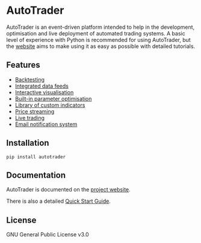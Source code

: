 # AutoTrader
AutoTrader is an event-driven platform intended to help in the development, optimisation and live deployment of automated trading systems. 
A basic level of experience with Python is recommended for using AutoTrader, but the [website](https://kieran-mackle.github.io/AutoTrader) 
aims to make using it as easy as possible with detailed tutorials.

## Features
- [Backtesting](https://kieran-mackle.github.io/AutoTrader/tutorials/backtesting)
- [Integrated data feeds](https://kieran-mackle.github.io/AutoTrader/tutorials/price-data)
- [Interactive visualisation](https://kieran-mackle.github.io/AutoTrader/interactive-visualisation)
- [Built-in parameter optimisation](https://kieran-mackle.github.io/AutoTrader/tutorials/optimisation)
- [Library of custom indicators](https://kieran-mackle.github.io/AutoTrader/docs/indicators)
- [Price streaming](https://kieran-mackle.github.io/AutoTrader/docs/autostream)
- [Live trading](https://kieran-mackle.github.io/AutoTrader/supported-api)
- [Email notification system](https://kieran-mackle.github.io/AutoTrader/docs/emailing)

## Installation
```
pip install autotrader
```
## Documentation
AutoTrader is documented on the [project website](https://kieran-mackle.github.io/AutoTrader/docs).

There is also a detailed [Quick Start Guide](https://kieran-mackle.github.io/AutoTrader/tutorials/getting-autotrader).

## License
GNU General Public License v3.0

